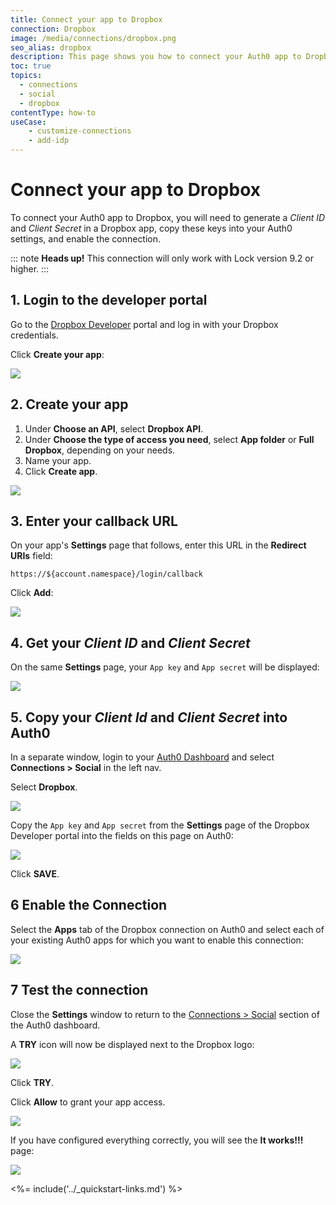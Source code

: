 ```yaml
---
title: Connect your app to Dropbox
connection: Dropbox
image: /media/connections/dropbox.png
seo_alias: dropbox
description: This page shows you how to connect your Auth0 app to Dropbox. You will need to generate keys, copy these into your Auth0 settings, and enable the connection.
toc: true
topics:
  - connections
  - social
  - dropbox
contentType: how-to
useCase:
    - customize-connections
    - add-idp
---
```


# Connect your app to Dropbox

To connect your Auth0 app to Dropbox, you will need to generate a *Client ID* and *Client Secret* in a Dropbox app, copy these keys into your Auth0 settings, and enable the connection.

::: note
  <strong>Heads up!</strong> This connection will only work with Lock version 9.2 or higher.
:::

## 1. Login to the developer portal

Go to the [Dropbox Developer](https://www.dropbox.com/developers) portal and log in with your Dropbox credentials. 

Click **Create your app**:

![](/media/articles/connections/social/dropbox/dropbox-01.png)

## 2. Create your app

1. Under **Choose an API**, select **Dropbox API**.
2. Under **Choose the type of access you need**, select **App folder** or **Full Dropbox**, depending on your needs.
3. Name your app.
4. Click **Create app**.

![](/media/articles/connections/social/dropbox/dropbox-02.png)

## 3. Enter your callback URL

On your app's **Settings** page that follows, enter this URL in the **Redirect URIs** field:

`https://${account.namespace}/login/callback`
  
Click **Add**:

![](/media/articles/connections/social/dropbox/dropbox-03.png)

## 4. Get your *Client ID* and *Client Secret*

On the same **Settings** page, your `App key` and `App secret` will be displayed:

![](/media/articles/connections/social/dropbox/dropbox-04.png)

## 5. Copy your *Client Id* and *Client Secret* into Auth0

In a separate window, login to your [Auth0 Dashboard](${manage_url}) and select **Connections > Social** in the left nav. 

Select **Dropbox**. 

![](/media/articles/connections/social/dropbox/dropbox-05.png)

Copy the `App key` and `App secret` from the **Settings** page of the Dropbox Developer portal into the fields on this page on Auth0:

![](/media/articles/connections/social/dropbox/dropbox-06.png)

Click **SAVE**.

## 6 Enable the Connection

Select the **Apps** tab of the Dropbox connection on Auth0 and select each of your existing Auth0 apps for which you want to enable this connection:

![](/media/articles/connections/social/dropbox/dropbox-07.png)

## 7 Test the connection

Close the **Settings** window to return to the [Connections > Social](${manage_url}/#/connections/social) section of the Auth0 dashboard.

A **TRY** icon will now be displayed next to the Dropbox logo:

![](/media/articles/connections/social/dropbox/dropbox-08.png)

Click **TRY**.

Click **Allow** to grant your app access.

![](/media/articles/connections/social/dropbox/dropbox-09.png)

If you have configured everything correctly, you will see the **It works!!!** page:

![](/media/articles/connections/social/dropbox/dropbox-10.png)

<%= include('../_quickstart-links.md') %>

